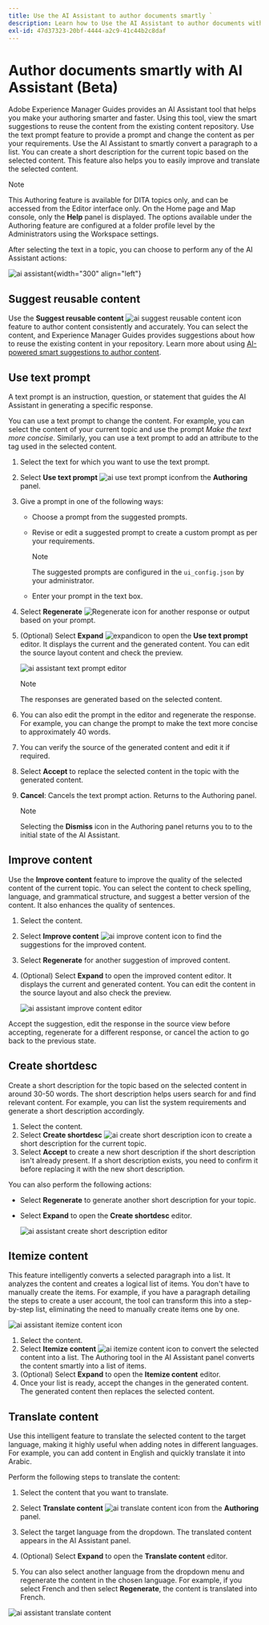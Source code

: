 ```yaml
---
title: Use the AI Assistant to author documents smartly `
description: Learn how to Use the AI Assistant to author documents with smart efficiency.
exl-id: 47d37323-20bf-4444-a2c9-41c44b2c8daf
---
```

# Author documents smartly with AI Assistant (Beta)

Adobe Experience Manager Guides provides an AI Assistant tool that helps you make your authoring smarter and faster. Using this tool, view the smart suggestions to reuse the content from the existing content repository. Use the text prompt feature to provide a prompt and change the content as per your requirements. Use the AI Assistant to smartly convert a paragraph to a list. You can create a short description for the current topic based on the selected content. This feature also helps you to easily improve and translate the selected content.

>[!NOTE]
>
> This Authoring feature is available for DITA topics only, and can be accessed from the Editor interface only. On the Home page and Map console, only the **Help** panel is displayed. The options available under the Authoring feature are configured at a folder profile level by the Administrators using the Workspace settings.

After selecting the text in a topic, you can choose to perform any of the AI Assistant actions:

![ai assistant](./images/ai-assistant-panel.png){width="300" align="left"}

## Suggest reusable content 


Use the **Suggest reusable content** ![ai suggest reusable content icon ](./images/ai-suggest-reusable-content-icon.svg) feature to author content consistently and accurately. You can select the content, and Experience Manager Guides provides suggestions about how to reuse the existing content in your repository. 
Learn more about using [AI-powered smart suggestions to author content](authoring-ai-based-smart-suggestions.md).


## Use text prompt 

A text prompt is an instruction, question, or statement that guides the AI Assistant in generating a specific response.

You can use a text prompt to change the content. For example, you can select the content of your current topic and use the prompt *Make the text more concise*. Similarly, you can use a text prompt to add an attribute to the tag used in the selected content. 

1. Select the text for which you want to use the text prompt.
1. Select **Use text prompt** ![ai use text prompt icon](./images/ai-use-text-prompt.svg)from the **Authoring**  panel.
1. Give a prompt in one of the following ways:

    - Choose a prompt from the suggested prompts. 
    - Revise or edit a suggested prompt to create a custom prompt as per your requirements.

        >[!NOTE]
        >
        > The suggested prompts are configured in the `ui_config.json` by your administrator. 

    - Enter your prompt in the text box. 
  

1. Select **Regenerate** ![Regenerate icon](./images/refresh-icon.svg) for another response or output based on your prompt.

1. (Optional) Select **Expand** ![expandicon](./images/expand-icon.svg) to open the **Use text prompt** editor. It displays the current and the generated content. You can edit the source layout content and check the preview.
    
    ![ai assistant text prompt editor](./images/text-prompt.png)


    >[!NOTE]
    >
    > The responses are generated based on the selected content.



1. You can also edit the prompt in the editor and regenerate the response. For example, you can change the prompt to make the text more concise to approximately 40 words.
 
1. You can verify the source of the generated content and edit it if required.

1. Select **Accept** to replace the selected content in the topic with the generated content.  
1. **Cancel**: Cancels the text prompt action. Returns to the Authoring panel. 

    >[!NOTE]
    >
    > Selecting the **Dismiss** icon in the Authoring panel returns you to to the initial state of the AI Assistant.

## Improve content 

Use the **Improve content** feature to improve the quality of the selected content of the current topic. You can select the content to check spelling, language, and grammatical structure, and suggest a better version of the content. It also enhances the quality of sentences.

1. Select the content. 
1. Select **Improve content** ![ai improve content icon](./images/ai-improve-icon.svg) to find the suggestions for the improved content. 
1. Select **Regenerate** for another suggestion of improved content. 

1. (Optional) Select **Expand** to open the improved content editor. It displays the current and generated content. You can edit the content in the source layout and also check the preview.



    ![ai assistant improve content editor](./images/ai-assisstant-improve-content.png)

Accept the suggestion, edit the response in the source view before accepting, regenerate for a different response, or cancel the action to go back to the previous state.





## Create shortdesc 

Create a short description for the topic based on the selected content in around 30-50 words. The short description helps users search for and find relevant content. 
For example, you can list the system requirements and generate a short description accordingly. 
 


1. Select the content. 
1. Select **Create shortdesc** ![ai create short description icon](./images/ai-create-shortdesc-icon.svg) to create a short description for the current topic. 
1. Select **Accept** to create a new short description if the short description isn't already present. If a short description exists, you need to confirm it before replacing it with the new short description.

You can also perform the following actions: 

- Select **Regenerate** to generate another short description for your topic.
- Select **Expand** to open the **Create shortdesc** editor. 

    ![ai assistant create short description editor](./images/ai-assistant-create-short-desc.png)




## Itemize content 

This feature intelligently converts a selected paragraph into a list.  It analyzes the content and creates a logical list of items. You don't have to manually create the items. For example, if you have a paragraph detailing the steps to create a user account, the tool can transform this into a step-by-step list, eliminating the need to manually create items one by one.

![ai assistant itemize content icon](./images/ai-assisstant-itemise-content.png)



1. Select the content. 
1. Select **Itemize content** ![ai itemize content icon](./images/ai-itemize-icon.svg) to convert the selected content into a list. 
The Authoring tool in the AI Assistant panel converts the content smartly into a list of items. 
1. (Optional) Select **Expand** to open the **Itemize content** editor. 
1. Once your list is ready, accept the changes in the generated content. The generated content then replaces the selected content.  



## Translate content 

Use this intelligent feature to translate the selected content to the target language, making it highly useful when adding notes in different languages. For example, you can add content in English and quickly translate it into Arabic.

Perform the following steps to translate the content:

1. Select the content that you want to translate.
1. Select **Translate content** ![ai translate content icon](./images/ai-translate-content-icon.svg) from the **Authoring** panel.
1. Select the target language from the dropdown. The translated content appears in the AI Assistant panel.

1. (Optional) Select **Expand** to open the **Translate content** editor. 
1. You can also select another language from the dropdown menu and regenerate the content in the chosen language. For example, if you select French and then select **Regenerate**, the content is translated into French.

![ai assistant translate content](./images/ai-assisstant-translate-content.png)
